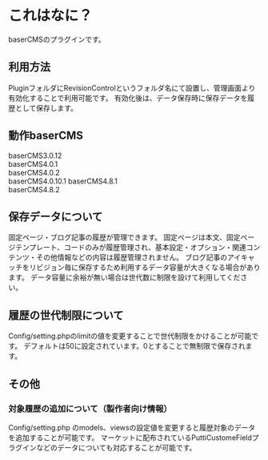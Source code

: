 # これはなに？
baserCMSのプラグインです。

## 利用方法
PluginフォルダにRevisionControlというフォルダ名にて設置し、管理画面より有効化することで利用可能です。
有効化後は、データ保存時に保存データを履歴として保存します。

## 動作baserCMS
baserCMS3.0.12  
baserCMS4.0.1  
baserCMS4.0.2   
baserCMS4.0.10.1 
baserCMS4.8.1   
baserCMS4.8.2   


## 保存データについて
固定ページ・ブログ記事の履歴が管理できます。
固定ページは本文、固定ページテンプレート、コードのみが履歴管理され、基本設定・オプション・関連コンテンツ・その他情報などの内容は履歴管理されません。
ブログ記事のアイキャッチをリビジョン毎に保存するため利用するデータ容量が大きくなる場合があります。
データ容量に余裕が無い場合は世代数に制限を設けて利用してください。

## 履歴の世代制限について
Config/setting.phpのlimitの値を変更することで世代制限をかけることが可能です。
デフォルトは50に設定されています。0とすることで無制限で保存されます。

## その他
### 対象履歴の追加について（製作者向け情報）
Config/setting.php のmodels、viewsの設定値を変更すると履歴対象のデータを追加することが可能です。
マーケットに配布されているPuttiCustomeFieldプラグインなどのデータについても対応することが可能です。

